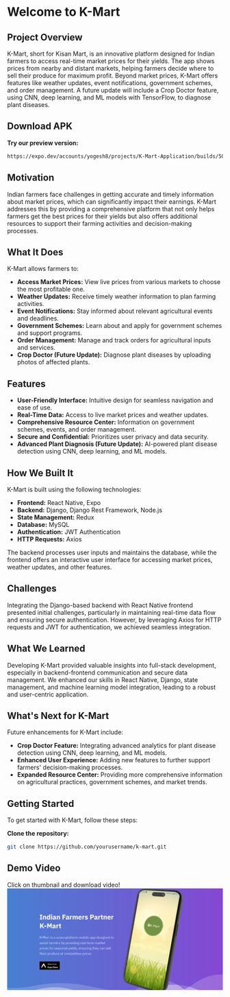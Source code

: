 # Welcome to K-Mart

## Project Overview

K-Mart, short for Kisan Mart, is an innovative platform designed for Indian farmers to access real-time market prices for their yields. The app shows prices from nearby and distant markets, helping farmers decide where to sell their produce for maximum profit. Beyond market prices, K-Mart offers features like weather updates, event notifications, government schemes, and order management. A future update will include a Crop Doctor feature, using CNN, deep learning, and ML models with TensorFlow, to diagnose plant diseases.

## Download APK

**Try our preview version:**
   ```bash
   https://expo.dev/accounts/yogesh8/projects/K-Mart-Application/builds/5047dad9-edd1-4717-a19b-a27b359cb9cf
   ```

## Motivation

Indian farmers face challenges in getting accurate and timely information about market prices, which can significantly impact their earnings. K-Mart addresses this by providing a comprehensive platform that not only helps farmers get the best prices for their yields but also offers additional resources to support their farming activities and decision-making processes.

## What It Does

K-Mart allows farmers to:

- **Access Market Prices:** View live prices from various markets to choose the most profitable one.
- **Weather Updates:** Receive timely weather information to plan farming activities.
- **Event Notifications:** Stay informed about relevant agricultural events and deadlines.
- **Government Schemes:** Learn about and apply for government schemes and support programs.
- **Order Management:** Manage and track orders for agricultural inputs and services.
- **Crop Doctor (Future Update):** Diagnose plant diseases by uploading photos of affected plants.

## Features

- **User-Friendly Interface:** Intuitive design for seamless navigation and ease of use.
- **Real-Time Data:** Access to live market prices and weather updates.
- **Comprehensive Resource Center:** Information on government schemes, events, and order management.
- **Secure and Confidential:** Prioritizes user privacy and data security.
- **Advanced Plant Diagnosis (Future Update):** AI-powered plant disease detection using CNN, deep learning, and ML models.

## How We Built It

K-Mart is built using the following technologies:

- **Frontend:** React Native, Expo
- **Backend:** Django, Django Rest Framework, Node.js
- **State Management:** Redux
- **Database:** MySQL
- **Authentication:** JWT Authentication
- **HTTP Requests:** Axios

The backend processes user inputs and maintains the database, while the frontend offers an interactive user interface for accessing market prices, weather updates, and other features.

## Challenges

Integrating the Django-based backend with React Native frontend presented initial challenges, particularly in maintaining real-time data flow and ensuring secure authentication. However, by leveraging Axios for HTTP requests and JWT for authentication, we achieved seamless integration.

## What We Learned

Developing K-Mart provided valuable insights into full-stack development, especially in backend-frontend communication and secure data management. We enhanced our skills in React Native, Django, state management, and machine learning model integration, leading to a robust and user-centric application.

## What's Next for K-Mart

Future enhancements for K-Mart include:

- **Crop Doctor Feature:** Integrating advanced analytics for plant disease detection using CNN, deep learning, and ML models.
- **Enhanced User Experience:** Adding new features to further support farmers' decision-making processes.
- **Expanded Resource Center:** Providing more comprehensive information on agricultural practices, government schemes, and market trends.

## Getting Started

To get started with K-Mart, follow these steps:

**Clone the repository:**
   ```bash
   git clone https://github.com/yourusername/k-mart.git
   ```

## Demo Video

Click on thumbnail and download video!
[![K-Mart Demo Video](/client/assets/K-Mart.png)](/client/assets/Video/kmart.mp4)


